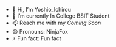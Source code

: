 - 👋 Hi, I’m Yoshio_Ichirou
- 🌱 I’m currently In College BSIT Student
- 📫 Reach me with my *Coming Soon*
- 😄 Pronouns: NinjaFox
- ⚡ Fun fact: Fun fact

<!---
YoshioIchirou12/YoshioIchirou12 is a ✨ special ✨ repository because its `README.md` (this file) appears on your GitHub profile.
You can click the Preview link to take a look at your changes.
--->
